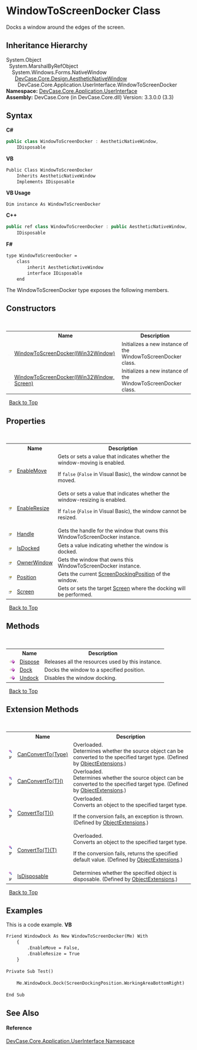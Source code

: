 # WindowToScreenDocker Class
 

Docks a window around the edges of the screen.


## Inheritance Hierarchy
System.Object<br />&nbsp;&nbsp;System.MarshalByRefObject<br />&nbsp;&nbsp;&nbsp;&nbsp;System.Windows.Forms.NativeWindow<br />&nbsp;&nbsp;&nbsp;&nbsp;&nbsp;&nbsp;<a href="T_DevCase_Core_Design_AestheticNativeWindow">DevCase.Core.Design.AestheticNativeWindow</a><br />&nbsp;&nbsp;&nbsp;&nbsp;&nbsp;&nbsp;&nbsp;&nbsp;DevCase.Core.Application.UserInterface.WindowToScreenDocker<br />
**Namespace:**&nbsp;<a href="N_DevCase_Core_Application_UserInterface">DevCase.Core.Application.UserInterface</a><br />**Assembly:**&nbsp;DevCase.Core (in DevCase.Core.dll) Version: 3.3.0.0 (3.3)

## Syntax

**C#**<br />
``` C#
public class WindowToScreenDocker : AestheticNativeWindow, 
	IDisposable
```

**VB**<br />
``` VB
Public Class WindowToScreenDocker
	Inherits AestheticNativeWindow
	Implements IDisposable
```

**VB Usage**<br />
``` VB Usage
Dim instance As WindowToScreenDocker
```

**C++**<br />
``` C++
public ref class WindowToScreenDocker : public AestheticNativeWindow, 
	IDisposable
```

**F#**<br />
``` F#
type WindowToScreenDocker =  
    class
        inherit AestheticNativeWindow
        interface IDisposable
    end
```

The WindowToScreenDocker type exposes the following members.


## Constructors
&nbsp;<table><tr><th></th><th>Name</th><th>Description</th></tr><tr><td>![Public method](media/pubmethod.gif "Public method")</td><td><a href="M_DevCase_Core_Application_UserInterface_WindowToScreenDocker__ctor">WindowToScreenDocker(IWin32Window)</a></td><td>
Initializes a new instance of the WindowToScreenDocker class.</td></tr><tr><td>![Public method](media/pubmethod.gif "Public method")</td><td><a href="M_DevCase_Core_Application_UserInterface_WindowToScreenDocker__ctor_1">WindowToScreenDocker(IWin32Window, Screen)</a></td><td>
Initializes a new instance of the WindowToScreenDocker class.</td></tr></table>&nbsp;
<a href="#windowtoscreendocker-class">Back to Top</a>

## Properties
&nbsp;<table><tr><th></th><th>Name</th><th>Description</th></tr><tr><td>![Public property](media/pubproperty.gif "Public property")</td><td><a href="P_DevCase_Core_Application_UserInterface_WindowToScreenDocker_EnableMove">EnableMove</a></td><td>
Gets or sets a value that indicates whether the window-moving is enabled. 

 If `false` (`False` in Visual Basic), the window cannot be moved.</td></tr><tr><td>![Public property](media/pubproperty.gif "Public property")</td><td><a href="P_DevCase_Core_Application_UserInterface_WindowToScreenDocker_EnableResize">EnableResize</a></td><td>
Gets or sets a value that indicates whether the window-resizing is enabled. 

 If `false` (`False` in Visual Basic), the window cannot be resized.</td></tr><tr><td>![Public property](media/pubproperty.gif "Public property")</td><td><a href="P_DevCase_Core_Application_UserInterface_WindowToScreenDocker_Handle">Handle</a></td><td>
Gets the handle for the window that owns this WindowToScreenDocker instance.</td></tr><tr><td>![Public property](media/pubproperty.gif "Public property")</td><td><a href="P_DevCase_Core_Application_UserInterface_WindowToScreenDocker_IsDocked">IsDocked</a></td><td>
Gets a value indicating whether the window is docked.</td></tr><tr><td>![Public property](media/pubproperty.gif "Public property")</td><td><a href="P_DevCase_Core_Application_UserInterface_WindowToScreenDocker_OwnerWindow">OwnerWindow</a></td><td>
Gets the window that owns this WindowToScreenDocker instance.</td></tr><tr><td>![Public property](media/pubproperty.gif "Public property")</td><td><a href="P_DevCase_Core_Application_UserInterface_WindowToScreenDocker_Position">Position</a></td><td>
Gets the current <a href="T_DevCase_Core_Application_UserInterface_ScreenDockingPosition">ScreenDockingPosition</a> of the window.</td></tr><tr><td>![Public property](media/pubproperty.gif "Public property")</td><td><a href="P_DevCase_Core_Application_UserInterface_WindowToScreenDocker_Screen">Screen</a></td><td>
Gets or sets the target <a href="P_DevCase_Core_Application_UserInterface_WindowToScreenDocker_Screen">Screen</a> where the docking will be performed.</td></tr></table>&nbsp;
<a href="#windowtoscreendocker-class">Back to Top</a>

## Methods
&nbsp;<table><tr><th></th><th>Name</th><th>Description</th></tr><tr><td>![Public method](media/pubmethod.gif "Public method")</td><td><a href="M_DevCase_Core_Application_UserInterface_WindowToScreenDocker_Dispose">Dispose</a></td><td>
Releases all the resources used by this instance.</td></tr><tr><td>![Public method](media/pubmethod.gif "Public method")</td><td><a href="M_DevCase_Core_Application_UserInterface_WindowToScreenDocker_Dock">Dock</a></td><td>
Docks the window to a specified position.</td></tr><tr><td>![Public method](media/pubmethod.gif "Public method")</td><td><a href="M_DevCase_Core_Application_UserInterface_WindowToScreenDocker_Undock">Undock</a></td><td>
Disables the window docking.</td></tr></table>&nbsp;
<a href="#windowtoscreendocker-class">Back to Top</a>

## Extension Methods
&nbsp;<table><tr><th></th><th>Name</th><th>Description</th></tr><tr><td>![Public Extension Method](media/pubextension.gif "Public Extension Method")![Code example](media/CodeExample.png "Code example")</td><td><a href="M_DevCase_Core_Extensions_Object_ObjectExtensions_CanConvertTo">CanConvertTo(Type)</a></td><td>Overloaded.  
Determines whether the source object can be converted to the specified target type.
 (Defined by <a href="T_DevCase_Core_Extensions_Object_ObjectExtensions">ObjectExtensions</a>.)</td></tr><tr><td>![Public Extension Method](media/pubextension.gif "Public Extension Method")![Code example](media/CodeExample.png "Code example")</td><td><a href="M_DevCase_Core_Extensions_Object_ObjectExtensions_CanConvertTo__1">CanConvertTo(T)()</a></td><td>Overloaded.  
Determines whether the source object can be converted to the specified target type.
 (Defined by <a href="T_DevCase_Core_Extensions_Object_ObjectExtensions">ObjectExtensions</a>.)</td></tr><tr><td>![Public Extension Method](media/pubextension.gif "Public Extension Method")![Code example](media/CodeExample.png "Code example")</td><td><a href="M_DevCase_Core_Extensions_Object_ObjectExtensions_ConvertTo__1">ConvertTo(T)()</a></td><td>Overloaded.  
Converts an object to the specified target type. 

 If the conversion fails, an exception is thrown.
 (Defined by <a href="T_DevCase_Core_Extensions_Object_ObjectExtensions">ObjectExtensions</a>.)</td></tr><tr><td>![Public Extension Method](media/pubextension.gif "Public Extension Method")![Code example](media/CodeExample.png "Code example")</td><td><a href="M_DevCase_Core_Extensions_Object_ObjectExtensions_ConvertTo__1_1">ConvertTo(T)(T)</a></td><td>Overloaded.  
Converts an object to the specified target type. 

 If the conversion fails, returns the specified default value.
 (Defined by <a href="T_DevCase_Core_Extensions_Object_ObjectExtensions">ObjectExtensions</a>.)</td></tr><tr><td>![Public Extension Method](media/pubextension.gif "Public Extension Method")![Code example](media/CodeExample.png "Code example")</td><td><a href="M_DevCase_Core_Extensions_Object_ObjectExtensions_IsDisposable">IsDisposable</a></td><td>
Determines whether the specified object is disposable.
 (Defined by <a href="T_DevCase_Core_Extensions_Object_ObjectExtensions">ObjectExtensions</a>.)</td></tr></table>&nbsp;
<a href="#windowtoscreendocker-class">Back to Top</a>

## Examples
This is a code example. 
**VB**<br />
``` VB
Friend WindowDock As New WindowToScreenDocker(Me) With
    {
        .EnableMove = False,
        .EnableResize = True
    }

Private Sub Test()

    Me.WindowDock.Dock(ScreenDockingPosition.WorkingAreaBottomRight)

End Sub
```


## See Also


#### Reference
<a href="N_DevCase_Core_Application_UserInterface">DevCase.Core.Application.UserInterface Namespace</a><br />